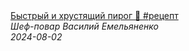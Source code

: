 <!--2024-08-02 20:47:01-->
<div class="yb">
  <a class="nodecor" href="/index.html?eda/bystryj_i_hrustyashchij_pirog_recept">
    <img class="preview" data-videoid="lWtqZB2h-vc" src="https://i1.ytimg.com/vi/lWtqZB2h-vc/hqdefault.jpg" align="middle" alt="">
  </a>
  <div class="inlbl text">
    <a class="nodecor" href="/index.html?eda/bystryj_i_hrustyashchij_pirog_recept">Быстрый и хрустящий пирог 🥧 #рецепт</a><br>
    <i class="smaller2">Шеф-повар Василий Емельяненко</i><br>
    <i class="smaller3">2024-08-02</i>
  </div>
</div>
